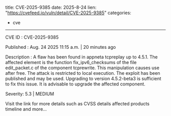  
title: CVE-2025-9385
date: 2025-8-24
lien: "https://cvefeed.io/vuln/detail/CVE-2025-9385"
categories:
  - cve
---

CVE ID : CVE-2025-9385

Published :  Aug. 24
2025
11:15 a.m. | 20 minutes ago

Description : A flaw has been found in appneta tcpreplay up to 4.5.1. The affected element is the function fix_ipv6_checksums of the file edit_packet.c of the component tcprewrite. This manipulation causes use after free. The attack is restricted to local execution. The exploit has been published and may be used. Upgrading to version 4.5.2-beta3 is sufficient to fix this issue. It is advisable to upgrade the affected component.

Severity: 5.3 | MEDIUM

Visit the link for more details
such as CVSS details
affected products
timeline
and more...
